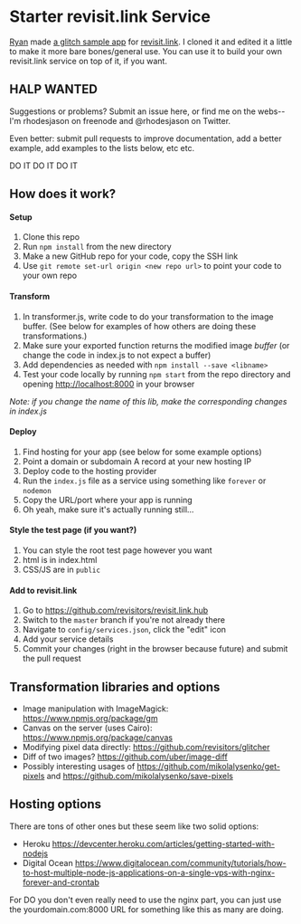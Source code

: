 # Starter revisit.link Service

[Ryan](http://github.com/kid-icarus) made [a glitch sample app](https://github.com/revisitors/glitch-api-example) for [revisit.link](http://revisit.link). I cloned it and edited it a little to make it more bare bones/general use. You can use it to build your own revisit.link service on top of it, if you want.


## HALP WANTED

Suggestions or problems? Submit an issue here, or find me on the webs--I'm rhodesjason on freenode and @rhodesjason on Twitter.

Even better: submit pull requests to improve documentation, add a better example, add examples to the lists below, etc etc.

DO IT DO IT DO IT


## How does it work?

#### Setup

1. Clone this repo
1. Run `npm install` from the new directory
1. Make a new GitHub repo for your code, copy the SSH link
1. Use `git remote set-url origin <new repo url>` to point your code to your own repo

#### Transform

1. In transformer.js, write code to do your transformation to the image buffer. (See below for examples of how others are doing these transformations.)
1. Make sure your exported function returns the modified image _buffer_ (or change the code in index.js to not expect a buffer)
1. Add dependencies as needed with `npm install --save <libname>`
1. Test your code locally by running `npm start` from the repo directory and opening <http://localhost:8000> in your browser

_Note: if you change the name of this lib, make the corresponding changes in index.js_

#### Deploy

1. Find hosting for your app (see below for some example options)
1. Point a domain or subdomain A record at your new hosting IP
1. Deploy code to the hosting provider
1. Run the `index.js` file as a service using something like `forever` or `nodemon`
1. Copy the URL/port where your app is running
1. Oh yeah, make sure it's actually running still...


#### Style the test page (if you want?)

1. You can style the root test page however you want
1. html is in index.html
1. CSS/JS are in `public`


#### Add to revisit.link

1. Go to <https://github.com/revisitors/revisit.link.hub>
1. Switch to the `master` branch if you're not already there
1. Navigate to `config/services.json`, click the "edit" icon
1. Add your service details
1. Commit your changes (right in the browser because future) and submit the pull request



## Transformation libraries and options

* Image manipulation with ImageMagick: <https://www.npmjs.org/package/gm>
* Canvas on the server (uses Cairo): <https://www.npmjs.org/package/canvas>
* Modifying pixel data directly: <https://github.com/revisitors/glitcher>
* Diff of two images? <https://github.com/uber/image-diff>
* Possibly interesting usages of <https://github.com/mikolalysenko/get-pixels> and <https://github.com/mikolalysenko/save-pixels>


## Hosting options

There are tons of other ones but these seem like two solid options:

* Heroku <https://devcenter.heroku.com/articles/getting-started-with-nodejs>
* Digital Ocean <https://www.digitalocean.com/community/tutorials/how-to-host-multiple-node-js-applications-on-a-single-vps-with-nginx-forever-and-crontab>

For DO you don't even really need to use the nginx part, you can just use the yourdomain.com:8000 URL for something like this as many are doing.
